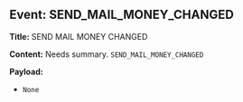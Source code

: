 ## Event: SEND_MAIL_MONEY_CHANGED

**Title:** SEND MAIL MONEY CHANGED

**Content:**
Needs summary.
`SEND_MAIL_MONEY_CHANGED`

**Payload:**
- `None`